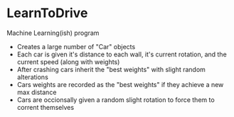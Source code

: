 # LearnToDrive
Machine Learning(ish) program

- Creates a large number of "Car" objects
- Each car is given it's distance to each wall, it's current rotation, and the current speed (along with weights)
- After crashing cars inherit the "best weights" with slight random alterations 
- Cars weights are recorded as the "best weights" if they achieve a new max distance
- Cars are occionsally given a random slight rotation to force them to corrent themselves
